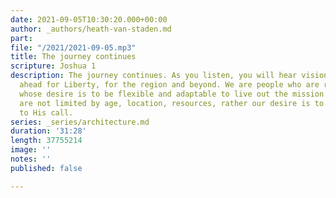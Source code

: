 ```yaml
---
date: 2021-09-05T10:30:20.000+00:00
author: _authors/heath-van-staden.md
part: 
file: "/2021/2021-09-05.mp3"
title: The journey continues
scripture: Joshua 1
description: The journey continues. As you listen, you will hear vision for what lies
  ahead for Liberty, for the region and beyond. We are people who are rooted in Jesus,
  whose desire is to be flexible and adaptable to live out the mission of God. We
  are not limited by age, location, resources, rather our desire is to be obedient
  to His call.
series: _series/architecture.md
duration: '31:28'
length: 37755214
image: ''
notes: ''
published: false

---
```

